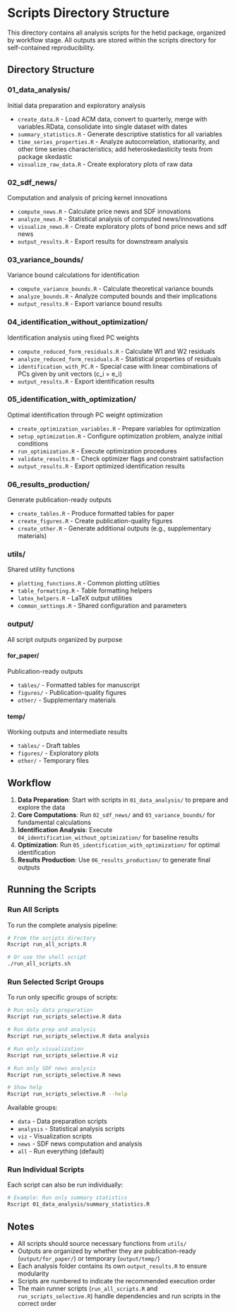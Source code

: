 # Scripts Directory Structure

This directory contains all analysis scripts for the hetid package, organized by workflow stage. All outputs are stored within the scripts directory for self-contained reproducibility.

## Directory Structure

### 01_data_analysis/
Initial data preparation and exploratory analysis
- `create_data.R` - Load ACM data, convert to quarterly, merge with variables.RData, consolidate into single dataset with dates
- `summary_statistics.R` - Generate descriptive statistics for all variables
- `time_series_properties.R` - Analyze autocorrelation, stationarity, and other time series characteristics; add heteroskedasticity tests from package skedastic
- `visualize_raw_data.R` - Create exploratory plots of raw data

### 02_sdf_news/
Computation and analysis of pricing kernel innovations
- `compute_news.R` - Calculate price news and SDF innovations
- `analyze_news.R` - Statistical analysis of computed news/innovations
- `visualize_news.R` - Create exploratory plots of bond price news and sdf news
- `output_results.R` - Export results for downstream analysis

### 03_variance_bounds/
Variance bound calculations for identification
- `compute_variance_bounds.R` - Calculate theoretical variance bounds
- `analyze_bounds.R` - Analyze computed bounds and their implications
- `output_results.R` - Export variance bound results

### 04_identification_without_optimization/
Identification analysis using fixed PC weights
- `compute_reduced_form_residuals.R` - Calculate W1 and W2 residuals
- `analyze_reduced_form_residuals.R` - Statistical properties of residuals
- `identification_with_PC.R` - Special case with linear combinations of PCs given by unit vectors (c_i = e_i)
- `output_results.R` - Export identification results

### 05_identification_with_optimization/
Optimal identification through PC weight optimization
- `create_optimization_variables.R` - Prepare variables for optimization
- `setup_optimization.R` - Configure optimization problem, analyze initial conditions
- `run_optimization.R` - Execute optimization procedures
- `validate_results.R` - Check optimizer flags and constraint satisfaction
- `output_results.R` - Export optimized identification results

### 06_results_production/
Generate publication-ready outputs
- `create_tables.R` - Produce formatted tables for paper
- `create_figures.R` - Create publication-quality figures
- `create_other.R` - Generate additional outputs (e.g., supplementary materials)

### utils/
Shared utility functions
- `plotting_functions.R` - Common plotting utilities
- `table_formatting.R` - Table formatting helpers
- `latex_helpers.R` - LaTeX output utilities
- `common_settings.R` - Shared configuration and parameters

### output/
All script outputs organized by purpose

#### for_paper/
Publication-ready outputs
- `tables/` - Formatted tables for manuscript
- `figures/` - Publication-quality figures
- `other/` - Supplementary materials

#### temp/
Working outputs and intermediate results
- `tables/` - Draft tables
- `figures/` - Exploratory plots
- `other/` - Temporary files

## Workflow

1. **Data Preparation**: Start with scripts in `01_data_analysis/` to prepare and explore the data
2. **Core Computations**: Run `02_sdf_news/` and `03_variance_bounds/` for fundamental calculations
3. **Identification Analysis**: Execute `04_identification_without_optimization/` for baseline results
4. **Optimization**: Run `05_identification_with_optimization/` for optimal identification
5. **Results Production**: Use `06_results_production/` to generate final outputs

## Running the Scripts

### Run All Scripts

To run the complete analysis pipeline:

```bash
# From the scripts directory
Rscript run_all_scripts.R

# Or use the shell script
./run_all_scripts.sh
```

### Run Selected Script Groups

To run only specific groups of scripts:

```bash
# Run only data preparation
Rscript run_scripts_selective.R data

# Run data prep and analysis
Rscript run_scripts_selective.R data analysis

# Run only visualization
Rscript run_scripts_selective.R viz

# Run only SDF news analysis
Rscript run_scripts_selective.R news

# Show help
Rscript run_scripts_selective.R --help
```

Available groups:
- `data` - Data preparation scripts
- `analysis` - Statistical analysis scripts
- `viz` - Visualization scripts
- `news` - SDF news computation and analysis
- `all` - Run everything (default)

### Run Individual Scripts

Each script can also be run individually:

```bash
# Example: Run only summary statistics
Rscript 01_data_analysis/summary_statistics.R
```

## Notes

- All scripts should source necessary functions from `utils/`
- Outputs are organized by whether they are publication-ready (`output/for_paper/`) or temporary (`output/temp/`)
- Each analysis folder contains its own `output_results.R` to ensure modularity
- Scripts are numbered to indicate the recommended execution order
- The main runner scripts (`run_all_scripts.R` and `run_scripts_selective.R`) handle dependencies and run scripts in the correct order
